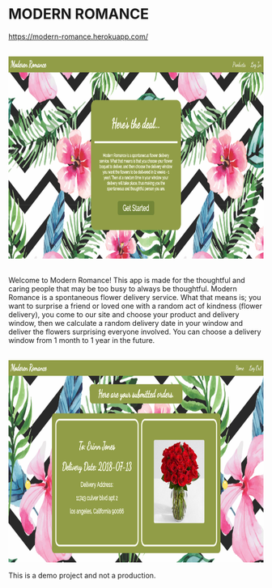 <h1>MODERN ROMANCE</h1>

<a href="https://modern-romance.herokuapp.com/" target="blank">https://modern-romance.herokuapp.com/</a>
<br>
<br>


<img src="./readme_images/landing-page.png" height="400px">
<br><br>

<p>Welcome to Modern Romance!  This app is made for the thoughtful and caring people that may be too busy to always be thoughtful.  Modern Romance is a spontaneous flower delivery service.  What that means is; you want to surprise a friend or loved one with a random act of kindness (flower delivery), you come to our site and choose your product and delivery window, then we calculate a random delivery date in your window and deliver the flowers surprising everyone involved.  You can choose a delivery window from 1 month to 1 year in the future.</p>
<br>

<img src="./readme_images/view-orders.png" height="400px">


<p>This is a demo project and not a production.</p>
